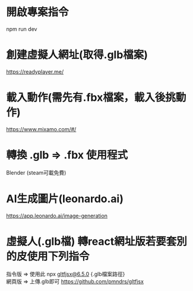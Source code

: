 # 開啟專案指令
npm run dev

# 創建虛擬人網址(取得.glb檔案)
https://readyplayer.me/

# 載入動作(需先有.fbx檔案，載入後挑動作)
https://www.mixamo.com/#/

# 轉換 .glb => .fbx 使用程式
Blender (steam可載免費)

# AI生成圖片(leonardo.ai)
https://app.leonardo.ai/image-generation

# 虛擬人(.glb檔) 轉react網址版若要套別的皮使用下列指令
指令版 => 使用此 npx gltfjsx@6.5.0 {.glb檔案路徑}  
網頁版 => 上傳.glb即可 https://github.com/pmndrs/gltfjsx
